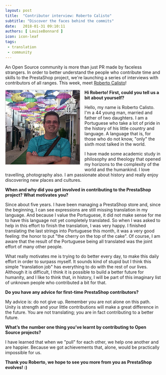 ```yaml
---
layout: post
title:  "Contributor interview: Roberto Calisto"
subtitle: "Discover the faces behind the commits"
date:   2018-01-31 09:10:11
authors: [ LouiseBonnard ]
icon: icon-leaf
tags:
 - translation
 - community
---
```


An Open Source community is more than just PR made by faceless strangers. In order to better understand the people who contribute time and skills to the PrestaShop project, we're launching a series of interviews with contributors of all ranges. This week, meet [Roberto Calisto](https://crowdin.com/profile/roberto.calisto)!


<img style="border: 1px solid #CCC; float: left; margin: 0 1em 1em 0;" width="240" height="240" src="/assets/images/2018/01/Roberto_Calisto.png">


**Hi Roberto! First, could you tell us a bit about yourself?**

Hello, my name is Roberto Calisto. I'm a 44 young man, married and father of two daughters. I am a Portuguese who take a lot of pride in the history of his little country and language. A language that is, for those who do not know, "only" the sixth most talked in the world.

I have made some academic study in philosophy and theology that opened my horizons to the complexity of the world and the humankind. I love travelling, photography also. I am passionate about history and really enjoy discovering new places and cultures.


**When and why did you get involved in contributing to the PrestaShop project? What motivates you?**

Since about five years. I have been managing a PrestaShop store and, since the beginning, I can see expressions are still missing translation in my language. And because I value the Portuguese, it did not make sense for me to have this language not yet completely translated. So when I was asked to help in this effort to finish the translation, I was very happy. I finished translating the last strings into Portuguese this month, it was a very good feeling: the honor to put "the cherry on the top of the cake". Of course, I am aware that the result of the Portuguese being all translated was the joint effort of many other people.

What really motivates me is trying to do better every day, to make this daily effort in order to surpass myself. It sounds kind of stupid but I think this simple "translation job" has everything to do with the rest of our lives. Although it is difficult, I think it is possible to build a better future for humanity, and I like to think that, in history, I will be part of this imaginary list of unknown people who contributed a bit for that.


**Do you have any advice for first-time PrestaShop contributors?**

My advice is: do not give up. Remember you are not alone on this path. Unity is strength and your little contributions will make a great difference in the future. You are not translating; you are in fact contributing to a better future.


**What’s the number one thing you’ve learnt by contributing to Open Source projects?**

I have learned that when we "pull" for each other, we help one another and are happier. Because we got achievements that, alone, would be practically impossible for us.


**Thank you Roberto, we hope to see you more from you as PrestaShop evolves! :)**
